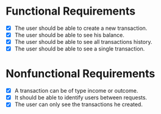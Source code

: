 # Functional Requirements
- [x] The user should be able to create a new transaction.
- [x] The user should be able to see his balance.
- [x] The user should be able to see all transactions history.
- [x] The user should be able to see a single transaction.

# Nonfunctional Requirements

- [x] A transaction can be of type income or outcome.
- [x] It should be able to identify users between requests.
- [x] The user can only see the transactions he created.
